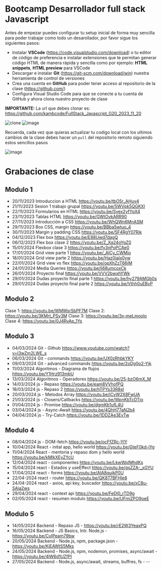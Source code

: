 # Bootcamp Desarrollador full stack Javascript

Antes de empezar puedes configurar tu setup inicial de forma muy sencilla para poder trabajar como todo un desarollador, por favor sigue los siguientes pasos:

- Instalar **VSCode** (https://code.visualstudio.com/download) o tu editor de código de preferencia e instalar extensiones que te permitan generar código HTML de manera rápida y sencilla como por ejemplo: **HTML snippets**, **HTML preview** para VSCode
- Descargar e instalar **Git** (https://git-scm.com/download/win) nuestra herramienta de control de versiones
- Crea una cuenta en **GitHub** para poder tener acceso al repositorio de la clase (https://github.com/)
- Configura Visual Studio Code para que se conecte a tu cuenta de GitHub y ahora clona nuestro proyecto de clase

**IMPORTANTE:** La url que debes clonar es: https://github.com/kambcode/FullStack_Javascript_G20_2023_11_20

![clone](https://github.com/kambcode/FullStack_Javascript_G3_2023_09_04/assets/137812574/b49be206-5c67-40e8-a567-bdd957c549eb)
![image](https://github.com/KamiloMontoya/kambcode_g1/assets/11945476/ca0ce2ad-72ec-431d-b3e1-55b84c64ec13)

Recuerda, cada vez que quieras actualizar tu codigo local con los ultimos cambios de la clase debes hacer un `pull` del repositorio remoto siguiendo estos sencillos pasos

![image](https://github.com/KamiloMontoya/kambcode_g1/assets/11945476/8d8f7da6-aa4c-4d67-9dec-59cd360bda0f)

# Grabaciones de clase

## Modulo 1

- 20/11/2023 Introduccion a HTML https://youtu.be/tbO5r_AHuv4
- 21/11/2023 Sesion 1 trabajo grupal https://youtu.be/5WVpk5QGKXI
- 22/11/2023 Formularios en HTML https://youtu.be/Syex2yfYpX4
- 23/11/2023 Tablas HTML https://youtu.be/GWtOvkARR90
- 27/11/2023 Introducción a CSS https://youtu.be/WhQWn6MnASM
- 29/11/2023 Box CSS, margin https://youtu.be/BBba5wtuo_4
- 30/11/2023 Margin y padding CSS https://youtu.be/5F4RgY07Rik
- 04/12/2023 Flex box https://youtu.be/E88Uwd7dagQ
- 06/12/2023 Flex box clase 2 https://youtu.be/Z_Xq24oYgZ0
- 15/01/2024 Flexbox clase 3 https://youtu.be/fv3nPoPCAe0
- 17/01/2024 Grid view parte 1 https://youtu.be/_AlCy_CWMio
- 18/01/2024 Grid view parte 2 https://youtu.be/Haz0iaIx0yw
- 22/01/2024 Grid view vs flex https://youtu.be/opXhZzT66jM
- 24/01/2024 Media Queries https://youtu.be/li68umcoxCk
- 26/01/2024 Proyecto final https://youtu.be/VVV2bwxhYWk
- 29/01/2024 Dudas proyecto final parte 1 https://youtu.be/hy279AMGb0s
- 29/01/2024 Dudas proyecto final parte 2 https://youtu.be/Vthh0uEBvP

## Modulo 2

Clase 1: https://youtu.be/WMWsrSbPF7M
Clase 2: https://youtu.be/3KMrt_PSy3M
Clase 3: https://youtu.be/3x-meLmoolo
Clase 4: https://youtu.be/0J4RvAp_1Ys

## Modulo 3

- 04/03/2024 Git - Github https://www.youtube.com/watch?v=I3wZm2LWE_s
- 06/03/2024 Git - commands https://youtu.be/UX0zRhbkYKY
- 09/03/2024 Git - advanced commands https://youtu.be/2oDg0o2-Yjk
- 11/03/2024 Algoritmos - Diagrama de flujos https://youtu.be/Y1Hrz913mbU
- 13/03/2024 Algoritmos - Operadores https://youtu.be/25-bzO6mX_M
- 14/03/2024 js - Repaso https://youtu.be/eam8VVhofPQ
- 18/03/2024 js - Repaso 2 https://youtu.be/hTPYs33R8sI
- 20/03/2024 js - Metodos Array https://youtu.be/iCyW2X8FwUA
- 21/03/2024 js - Closers/Callbacks https://youtu.be/WpnKbTcDTjo
- 01/04/2024 js - Promise https://youtu.be/dgmKb1ufL4U
- 03/04/2024 js - Async-Await https://youtu.be/4QhH77aN2b4
- 04/04/2024 js - Try-Catch https://youtu.be/1DDZAe3EvTw

## Modulo 4 
- 08/04/2024 js - DOM-fetch https://youtu.be/ocFfZRc-YlY
- 10/04/2024 React - inital app, hello world https://youtu.be/GteF0kd-iYg
- 11/04/2024 React - mentoria y repaso dom y hello world https://youtu.be/kMlkXEyZYcU
- 12/04/2024 react - componentes https://youtu.be/LkwWpIMhdKs
- 15/04/2024 react - Estados y useEffect https://youtu.be/gsZZA-_xGYU
- 17/04/2024 react - forms https://youtu.be/AIA8qujkP0U
- 22/04-2024 react - router https://youtu.be/QK8T7BFHIe8
- 24/04-2024 react - axios, api key, buscador https://youtu.be/xC8u-SAia2ws
- 29/04/2024 react - context api https://youtu.be/FeDl0_rTD9g
- 02/05/2024 react - resumen modulo https://youtu.be/UFmiZPO9oeE

## Modulo 5 
- 14/05/2024 Backend - Repaso JS - https://youtu.be/rE2W3YeaxPQ
- 16/05/2024 Backend - JS Basics, Intr. Node.js -https://youtu.be/CvIPeam79bw
- 20/05/2024 Backend - Node.js, npm, package.json - https://youtu.be/KjEAWtS5Mks
- 24/05/2024 Backend - Node.js, npm, nodemon, promises, async/await - https://youtu.be/4lW6d1UZfPI
- 27/05/2024 Backend - Node.js, async/await, streams, buffres, fs - --